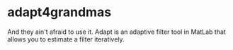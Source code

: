 # adapt4grandmas
And they ain't afraid to use it. Adapt is an adaptive filter tool in MatLab that allows you to estimate a filter iteratively.
